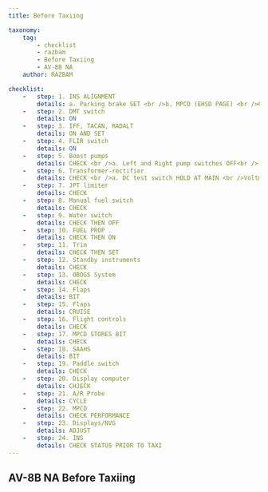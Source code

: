 ```yaml
---
title: Before Taxiing

taxonomy:
    tag:
        - checklist
        - razbam
        - Before Taxiing
        - AV-8B NA
    author: RAZBAM

checklist:
    -   step: 1. INS ALIGNMENT 
        details: a. Parking brake SET <br />b. MPCD (EHSD PAGE) <br />CHECK A/C LAT/LONG AND INPUT CORRECT POSITION IF REQUIRED <br />c. INS switch GND ALIGN  (MANSEA if on a ship) <br />d. MPCD (EHSD PAGE)  <br />i. DTX SELECT <br />ii. TRUE UNBOXED <br />iii. WAYPOINTS CHECK/ENTER 
    -   step: 2. DMT switch 
        details: ON 
    -   step: 3. IFF, TACAN, RADALT 
        details: ON AND SET 
    -   step: 4. FLIR switch 
        details: ON 
    -   step: 5. Boost pumps  
        details: CHECK <br />a. Left and Right pump switches OFF<br /> PUMPS LIGHTS ON <br />b. Left and Right pump switches DC <br />PUMPS LIGHTS OFF <br />c. Left and Right pump switches NORM <br />PUMPS LIGHTS OFF 
    -   step: 6. Transformer-rectifier 
        details: CHECK <br />a. DC test switch HOLD AT MAIN <br />Voltmeter drops. <br />STBY TR light illuminates at 24.75 Volts. <br />b. DC test switch RELEASE <br />Voltmeter returns to above 25.5 Volts <br />c. DC test switch HOLD AT STBY <br />Voltmeter drops to approximately 25.5 Volts 
    -   step: 7. JPT limiter 
        details: CHECK 
    -   step: 8. Manual fuel switch 
        details: CHECK 
    -   step: 9. Water switch 
        details: CHECK THEN OFF 
    -   step: 10. FUEL PROP 
        details: CHECK THEN ON 
    -   step: 11. Trim 
        details: CHECK THEN SET 
    -   step: 12. Standby instruments 
        details: CHECK 
    -   step: 13. OBOGS System 
        details: CHECK 
    -   step: 14. Flaps 
        details: BIT 
    -   step: 15. Flaps 
        details: CRUISE 
    -   step: 16. Flight controls 
        details: CHECK 
    -   step: 17. MPCD STORES BIT 
        details: CHECK 
    -   step: 18. SAAHS 
        details: BIT 
    -   step: 19. Paddle switch 
        details: CHECK 
    -   step: 20. Display computer 
        details: CHJECK 
    -   step: 21. A/R Probe 
        details: CYCLE 
    -   step: 22. MPCD 
        details: CHECK PERFORMANCE 
    -   step: 23. Displays/NVG 
        details: ADJUST 
    -   step: 24. INS 
        details: CHECK STATUS PRIOR TO TAXI 
---
```


## AV-8B NA Before Taxiing
